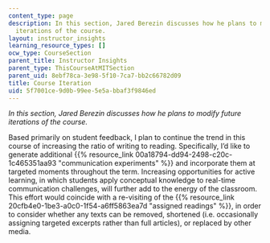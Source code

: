 ```yaml
---
content_type: page
description: In this section, Jared Berezin discusses how he plans to modify future
  iterations of the course.
layout: instructor_insights
learning_resource_types: []
ocw_type: CourseSection
parent_title: Instructor Insights
parent_type: ThisCourseAtMITSection
parent_uid: 8ebf78ca-3e98-5f10-7ca7-bb2c66782d09
title: Course Iteration
uid: 5f7001ce-9d0b-99ee-5e5a-bbaf3f9846ed
---
```


_In this section, Jared Berezin discusses how he plans to modify future iterations of the course._

Based primarily on student feedback, I plan to continue the trend in this course of increasing the ratio of writing to reading. Specifically, I’d like to generate additional {{% resource_link 00a18794-dd94-2498-c20c-1c465351aa93 "communication experiments" %}} and incorporate them at targeted moments throughout the term. Increasing opportunities for active learning, in which students apply conceptual knowledge to real-time communication challenges, will further add to the energy of the classroom. This effort would coincide with a re-visiting of the {{% resource_link 20cfb4e0-1be3-a0c0-1f54-a6ff5863ea7d "assigned readings" %}}, in order to consider whether any texts can be removed, shortened (i.e. occasionally assigning targeted excerpts rather than full articles), or replaced by other media.